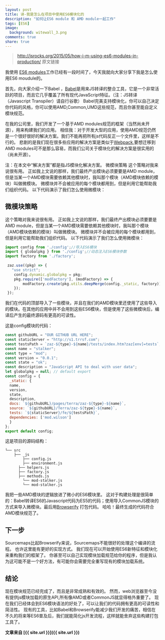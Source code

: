 ```yaml
---
layout: post
title: 译-我是怎么在项目中使用ES6模块化的
description: "如何让ES6 module 和 AMD module一起工作"
tags: [ES6]
image:
  background: witewall_3.png
comments: true
share: true
---
```


>http://jsrocks.org/2015/05/how-i-m-using-es6-modules-in-production/ 原文链接

我使用 [ES6 modules](/categories/modules/)工作已经有一段时间了，今天我就向大家分享下我是怎么使用ES6 moudule的。

<!--more-->

首先，向大家介绍一下Babel ，[Babel](https://babeljs.io/)是用来JS转译的整合工具，它是一个非常活跃的项目，而且它几乎覆盖了所有现代JavaScript特征。（注：JS转译（Javascript Transpiler）请自行谷歌）
Babel完美支持模块化，你可以自己决定你代码的风格，你可以使用AMD,Common,UMD这些规范，而且你甚至能自定义模块规范。

在我的公司里，我们开发了一个基于AMD modules规范的框架（当然尚未开源），用来构建我们的应用。
相信我：对于开发大型的应用，使用AMD规范仍然是一个很好很好的解决方案。我们不能再把所有js代码反正一个文件里，这样是不行的。
悲剧的是我们现在很多些应用的解决方案是类似于[Webpack](http://webpack.github.io/),要想迁移到AMD modules可不是那么容易，而我们公司关于模块化的解决方案是很实用的（尚未开源）。

注：在本文中“解决方案”都是指JS模块化解决方案。
微模块策略
这个策略对我来说很有用。
正如我上文说的那样，我们最终产出模块必须要要是AMD module，但是当某一个AMD模块需要依赖其他模块时，我叫那个模块（AMD模块依赖的模块）叫做微模块。
微模块并不会被应用的每个模块都用到，但是利用它能帮助我们组织代码。
以下代码演示了我们怎么使用微模块：

## 微模块策略

这个策略对我来说很有用。
正如我上文说的那样，我们最终产出模块必须要要是AMD module，但是当某一个AMD模块需要依赖其他模块时，我叫那个模块（AMD模块依赖的模块）叫做微模块。
微模块并不会被应用的每个模块都用到，但是利用它能帮助我们组织代码。
以下代码演示了我们怎么使用微模块：

```js
import config from './config';//导入ES6模块
import { globalpkg } from './config';//动态注入ES6模块参数
import factory from './factory';
 
 zaz.use((pkg) => {      
   "use strict";
    config.dynamic.globalpkg = pkg;
    pkg.require(['modFactory'], (modFactory) => {
        modFactory.create(pkg.utils.deepMerge(config._static, factory));     
    }); 
 });

```

我们在代码的顶部导入了一些模块，并且在我们的AMD模块里还使用了这些导入的模块。在其他的应用中并不会用到这些ES6模块，但是使用了这些微模块后，编译后产生的最终源码有更高的可读性。

这是config模块的代码：

```js
const githubURL = "OUR GITHUB URL HERE";
const staticServer = "http://s1.trrsf.com";
const testsPath = `zaz-${type}-${name}/tests/index.htm?zaz[env]=tests`;
const name = "stalker";
const type = "mod";
const version = "0.0.1";
const state = "ok";
const description = "JavaScript API to deal with user data";
let globalpkg = null; // default export 
const config = {     
  _static: {         
  name,         
  version,         
  state,         
  description,         
  docs: `${githubURL}/pages/terra/zaz-${type}-${name}`,         
  source: `${githubURL}/Terra/zaz-${type}-${name}`,         
  tests: `${staticServer}/fe/${testsPath}`,         
  dependencies: ['mod.wilson']     
  }
}; 
export default config;
```

这是项目的源码结构：

	└── src
	    ├── _js
	        ├── config.js
	        ├── environment.js
          ├── helpers.js
          ├── factory.js
          ├── methods.js
	        └── mod-stalker.js
	        └── mod-stalker.js


我把一些AMD模块的逻辑放进了微小的ES6模块里。
这对于构建处理是很简单的：Babel转译ES6的Javascript代码为ES5的代码；使用导入CommonJS模块的方式来导入微模块。最后用[Browserify](http://browserify.org/) 打包代码。
哈哈！最终生成的代码符合AMD模块规范了。

## 下一步

Sourcemaps比起Browserify来说，Sourcemaps不能很好的处理这个编译的流程。
也许这里能有更好的实现方式。
我们现在可以开始使用ES6新特征和模块化来重构我们的框架了。
你甚至可以自己实现模块加载规范给你的程序，但是我认为这可能不是一个好方法，有可能你会需要完全重写现有的模块加载系统。

## 结论

现在模块规范已经完成了，而且是非常成熟和有效的。
然而，web浏览器至今没有提供js模块加载的原生API,所有像AMD或者CommonJS就显得格外重要了。
现在我们已经体会到ES6模块语法的好处了，可以让我们的代码拥有更高的可读性和简洁性。
现有的工具，比如Babel和Browserify能减少我们开发的痛苦，相信在不久的将来等ES6普及后，我们就能简化js开发流程，这样就能舍弃这些构建打包工具了。


**文章来自 [{{ site.url }}]({{ site.url }})**